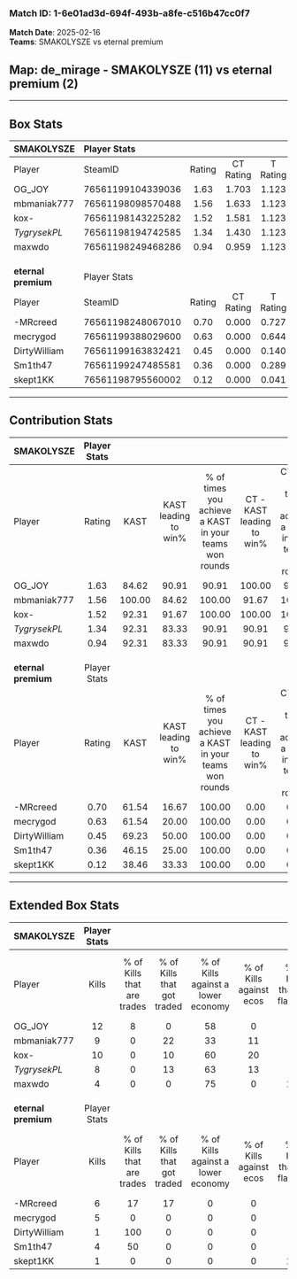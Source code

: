 ### Match ID: 1-6e01ad3d-694f-493b-a8fe-c516b47cc0f7  
**Match Date**: 2025-02-16  
**Teams**: SMAKOLYSZE vs eternal premium  

## **Map**: de_mirage - SMAKOLYSZE (11) vs eternal premium (2)  
---  

## Box Stats  

| **SMAKOLYSZE**      | Player Stats      |        |           |          |        |      |       |         |        |      |     |
| :- | :- | :-: | :-: | :-: | :-: | :-: | :-: | :-: | :-: | :-: | :-: |
| Player              | SteamID           | Rating | CT Rating | T Rating |  KAST  | ADR  | Kills | Assists | Deaths | K/D  | HS% |
| OG_JOY              | 76561199104339036 |  1.63  |   1.703   |  1.123   | 84.62  | 70.3 |  12   |    1    |   2    | 6.00 |  8  |
| mbmaniak777         | 76561198098570488 |  1.56  |   1.633   |  1.123   | 100.00 | 74.9 |   9   |    2    |   2    | 4.50 | 55  |
| kox-                | 76561198143225282 |  1.52  |   1.581   |  1.123   | 92.31  | 81.5 |  10   |    3    |   4    | 2.50 | 40  |
| _TygrysekPL_        | 76561198194742585 |  1.34  |   1.430   |  1.123   | 92.31  | 77.1 |   8   |    4    |   5    | 1.60 | 50  |
| maxwdo              | 76561198249468286 |  0.94  |   0.959   |  1.123   | 92.31  | 28.3 |   4   |    2    |   4    | 1.00 | 25  |
|                     |                   |        |           |          |        |      |       |         |        |      |     |
|                     |                   |        |           |          |        |      |       |         |        |      |     |
|                     |                   |        |           |          |        |      |       |         |        |      |     |
| **eternal premium** | Player Stats      |        |           |          |        |      |       |         |        |      |     |
| Player              | SteamID           | Rating | CT Rating | T Rating |  KAST  | ADR  | Kills | Assists | Deaths | K/D  | HS% |
| -MRcreed            | 76561198248067010 |  0.70  |   0.000   |  0.727   | 61.54  | 48.5 |   6   |    0    |   9    | 0.67 | 83  |
| mecrygod            | 76561199388029600 |  0.63  |   0.000   |  0.644   | 61.54  | 55.3 |   5   |    3    |   10   | 0.50 | 40  |
| DirtyWilliam        | 76561199163832421 |  0.45  |   0.000   |  0.140   | 69.23  | 6.1  |   1   |    0    |   5    | 0.20 |  0  |
| Sm1th47             | 76561199247485581 |  0.36  |   0.000   |  0.289   | 46.15  | 33.3 |   4   |    0    |   10   | 0.40 | 50  |
| skept1KK            | 76561198795560002 |  0.12  |   0.000   |  0.041   | 38.46  | 21.3 |   1   |    1    |   9    | 0.11 |  0  |
---  

## Contribution Stats  

| **SMAKOLYSZE**      | Player Stats |        |                      |                                                        |                           |                                                             |                          |                                                            |
| :- | :-: | :-: | :-: | :-: | :-: | :-: | :-: | :-: |
| Player              |    Rating    |  KAST  | KAST leading to win% | % of times you achieve a KAST in your teams won rounds | CT - KAST leading to win% | CT - % of times you achieve a KAST in your teams won rounds | T - KAST leading to win% | T - % of times you achieve a KAST in your teams won rounds |
| OG_JOY              |     1.63     | 84.62  |        90.91         |                         90.91                          |          100.00           |                            90.91                            |           0.00           |                            0.00                            |
| mbmaniak777         |     1.56     | 100.00 |        84.62         |                         100.00                         |           91.67           |                           100.00                            |           0.00           |                            0.00                            |
| kox-                |     1.52     | 92.31  |        91.67         |                         100.00                         |          100.00           |                           100.00                            |           0.00           |                            0.00                            |
| _TygrysekPL_        |     1.34     | 92.31  |        83.33         |                         90.91                          |           90.91           |                            90.91                            |           0.00           |                            0.00                            |
| maxwdo              |     0.94     | 92.31  |        83.33         |                         90.91                          |           90.91           |                            90.91                            |           0.00           |                            0.00                            |
|                     |              |        |                      |                                                        |                           |                                                             |                          |                                                            |
|                     |              |        |                      |                                                        |                           |                                                             |                          |                                                            |
|                     |              |        |                      |                                                        |                           |                                                             |                          |                                                            |
| **eternal premium** | Player Stats |        |                      |                                                        |                           |                                                             |                          |                                                            |
| Player              |    Rating    |  KAST  | KAST leading to win% | % of times you achieve a KAST in your teams won rounds | CT - KAST leading to win% | CT - % of times you achieve a KAST in your teams won rounds | T - KAST leading to win% | T - % of times you achieve a KAST in your teams won rounds |
| -MRcreed            |     0.70     | 61.54  |        16.67         |                         100.00                         |           0.00            |                            0.00                             |          16.67           |                           100.00                           |
| mecrygod            |     0.63     | 61.54  |        20.00         |                         100.00                         |           0.00            |                            0.00                             |          20.00           |                           100.00                           |
| DirtyWilliam        |     0.45     | 69.23  |        50.00         |                         100.00                         |           0.00            |                            0.00                             |          50.00           |                           100.00                           |
| Sm1th47             |     0.36     | 46.15  |        25.00         |                         100.00                         |           0.00            |                            0.00                             |          25.00           |                           100.00                           |
| skept1KK            |     0.12     | 38.46  |        33.33         |                         100.00                         |           0.00            |                            0.00                             |          33.33           |                           100.00                           |
---  

## Extended Box Stats  

| **SMAKOLYSZE**      | Player Stats |                            |                            |                                    |                         |                              |                                 |        |                             |                                     |                          |                               |                            |
| :- | :-: | :-: | :-: | :-: | :-: | :-: | :-: | :-: | :-: | :-: | :-: | :-: | :-: |
| Player              |    Kills     | % of Kills that are trades | % of Kills that got traded | % of Kills against a lower economy | % of Kills against ecos | % of Kills that are flawless | % of Kills that are close duels | Deaths | % of Deaths that get traded | % of Deaths against a lower economy | % of Deaths against ecos | % of Deaths that are flawless | % of Deaths that are close |
| OG_JOY              |      12      |             8              |             0              |                 58                 |            0            |              92              |                0                |   2    |              0              |                 50                  |            0             |              100              |             0              |
| mbmaniak777         |      9       |             0              |             22             |                 33                 |           11            |              67              |               11                |   2    |              0              |                 50                  |            0             |              100              |             0              |
| kox-                |      10      |             0              |             10             |                 60                 |           20            |              90              |                0                |   4    |              0              |                 25                  |            0             |              100              |             25             |
| _TygrysekPL_        |      8       |             0              |             13             |                 63                 |           13            |              75              |                0                |   5    |             20              |                 60                  |            0             |              60               |             40             |
| maxwdo              |      4       |             0              |             0              |                 75                 |            0            |             125              |                0                |   4    |              0              |                 75                  |            0             |              100              |             0              |
|                     |              |                            |                            |                                    |                         |                              |                                 |        |                             |                                     |                          |                               |                            |
|                     |              |                            |                            |                                    |                         |                              |                                 |        |                             |                                     |                          |                               |                            |
|                     |              |                            |                            |                                    |                         |                              |                                 |        |                             |                                     |                          |                               |                            |
| **eternal premium** | Player Stats |                            |                            |                                    |                         |                              |                                 |        |                             |                                     |                          |                               |                            |
| Player              |    Kills     | % of Kills that are trades | % of Kills that got traded | % of Kills against a lower economy | % of Kills against ecos | % of Kills that are flawless | % of Kills that are close duels | Deaths | % of Deaths that get traded | % of Deaths against a lower economy | % of Deaths against ecos | % of Deaths that are flawless | % of Deaths that are close |
| -MRcreed            |      6       |             17             |             17             |                 0                  |            0            |              67              |                0                |   9    |             11              |                  0                  |            0             |              67               |             0              |
| mecrygod            |      5       |             0              |             0              |                 0                  |            0            |              40              |               40                |   10   |             10              |                  0                  |            0             |              80               |             10             |
| DirtyWilliam        |      1       |            100             |             0              |                 0                  |            0            |              0               |                0                |   5    |             20              |                  0                  |            0             |              80               |             0              |
| Sm1th47             |      4       |             50             |             0              |                 0                  |            0            |              75              |               25                |   10   |              0              |                  0                  |            0             |              100              |             0              |
| skept1KK            |      1       |             0              |             0              |                 0                  |            0            |             100              |                0                |   9    |             11              |                  0                  |            0             |              44               |             0              |
